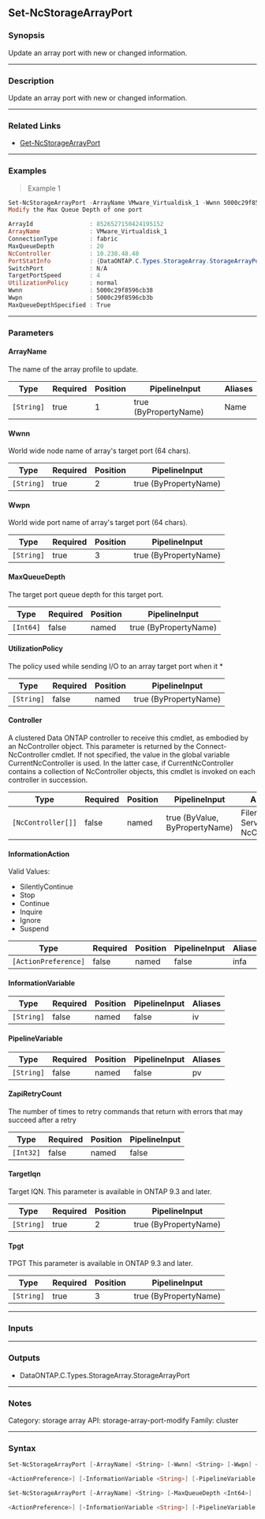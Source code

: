 Set-NcStorageArrayPort
----------------------

### Synopsis
Update an array port with new or changed information.

---

### Description

Update an array port with new or changed information.

---

### Related Links
* [Get-NcStorageArrayPort](Get-NcStorageArrayPort)

---

### Examples
> Example 1

```PowerShell
Set-NcStorageArrayPort -ArrayName VMware_Virtualdisk_1 -Wwnn 5000c29f8596cb38 -Wwpn 5000c29f8596cb3b -MaxQueueDepth 20
Modify the Max Queue Depth of one port

ArrayId                : 8526527150424195152
ArrayName              : VMware_Virtualdisk_1
ConnectionType         : fabric
MaxQueueDepth          : 20
NcController           : 10.238.48.40
PortStatInfo           : {DataONTAP.C.Types.StorageArray.StorageArrayPortStats}
SwitchPort             : N/A
TargetPortSpeed        : 4
UtilizationPolicy      : normal
Wwnn                   : 5000c29f8596cb38
Wwpn                   : 5000c29f8596cb3b
MaxQueueDepthSpecified : True

```

---

### Parameters
#### **ArrayName**
The name of the array profile to update.

|Type      |Required|Position|PipelineInput        |Aliases|
|----------|--------|--------|---------------------|-------|
|`[String]`|true    |1       |true (ByPropertyName)|Name   |

#### **Wwnn**
World wide node name of array's target port (64 chars).

|Type      |Required|Position|PipelineInput        |
|----------|--------|--------|---------------------|
|`[String]`|true    |2       |true (ByPropertyName)|

#### **Wwpn**
World wide port name of array's target port (64 chars).

|Type      |Required|Position|PipelineInput        |
|----------|--------|--------|---------------------|
|`[String]`|true    |3       |true (ByPropertyName)|

#### **MaxQueueDepth**
The target port queue depth for this target port.

|Type     |Required|Position|PipelineInput        |
|---------|--------|--------|---------------------|
|`[Int64]`|false   |named   |true (ByPropertyName)|

#### **UtilizationPolicy**
The policy used while sending I/O to an array target port when it *

|Type      |Required|Position|PipelineInput        |
|----------|--------|--------|---------------------|
|`[String]`|false   |named   |true (ByPropertyName)|

#### **Controller**
A clustered Data ONTAP controller to receive this cmdlet, as embodied by an NcController object.  This parameter is returned by the Connect-NcController cmdlet.  If not specified, the value in the global variable CurrentNcController is used.  In the latter case, if CurrentNcController contains a collection of NcController objects, this cmdlet is invoked on each controller in succession.

|Type              |Required|Position|PipelineInput                 |Aliases                          |
|------------------|--------|--------|------------------------------|---------------------------------|
|`[NcController[]]`|false   |named   |true (ByValue, ByPropertyName)|Filer<br/>Server<br/>NcController|

#### **InformationAction**

Valid Values:

* SilentlyContinue
* Stop
* Continue
* Inquire
* Ignore
* Suspend

|Type                |Required|Position|PipelineInput|Aliases|
|--------------------|--------|--------|-------------|-------|
|`[ActionPreference]`|false   |named   |false        |infa   |

#### **InformationVariable**

|Type      |Required|Position|PipelineInput|Aliases|
|----------|--------|--------|-------------|-------|
|`[String]`|false   |named   |false        |iv     |

#### **PipelineVariable**

|Type      |Required|Position|PipelineInput|Aliases|
|----------|--------|--------|-------------|-------|
|`[String]`|false   |named   |false        |pv     |

#### **ZapiRetryCount**
The number of times to retry commands that return with errors that may succeed after a retry

|Type     |Required|Position|PipelineInput|
|---------|--------|--------|-------------|
|`[Int32]`|false   |named   |false        |

#### **TargetIqn**
Target IQN.
This parameter is available in ONTAP 9.3 and later.

|Type      |Required|Position|PipelineInput        |
|----------|--------|--------|---------------------|
|`[String]`|true    |2       |true (ByPropertyName)|

#### **Tpgt**
TPGT
This parameter is available in ONTAP 9.3 and later.

|Type      |Required|Position|PipelineInput        |
|----------|--------|--------|---------------------|
|`[String]`|true    |3       |true (ByPropertyName)|

---

### Inputs

---

### Outputs
* DataONTAP.C.Types.StorageArray.StorageArrayPort

---

### Notes
Category: storage array
API: storage-array-port-modify
Family: cluster

---

### Syntax
```PowerShell
Set-NcStorageArrayPort [-ArrayName] <String> [-Wwnn] <String> [-Wwpn] <String> [-MaxQueueDepth <Int64>] [-UtilizationPolicy <String>] [-Controller <NcController[]>] [-InformationAction 
```
```PowerShell
<ActionPreference>] [-InformationVariable <String>] [-PipelineVariable <String>] [-ZapiRetryCount <Int32>] [<CommonParameters>]
```
```PowerShell
Set-NcStorageArrayPort [-ArrayName] <String> [-MaxQueueDepth <Int64>] [-UtilizationPolicy <String>] [-TargetIqn] <String> [-Tpgt] <String> [-Controller <NcController[]>] [-InformationAction 
```
```PowerShell
<ActionPreference>] [-InformationVariable <String>] [-PipelineVariable <String>] [-ZapiRetryCount <Int32>] [<CommonParameters>]
```

